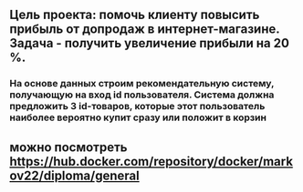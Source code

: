 ## Цель проекта: помочь клиенту повысить прибыль от допродаж в интернет-магазине. Задача - получить увеличение прибыли на 20 %.

### На основе данных строим рекомендательную систему, получающую на вход id пользователя. Система должна предложить 3 id-товаров, которые этот пользователь наиболее вероятно купит сразу или положит в корзин

##  можно посмотреть  https://hub.docker.com/repository/docker/markov22/diploma/general